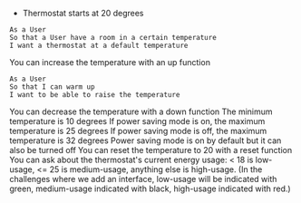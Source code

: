 - Thermostat starts at 20 degrees
```
As a User
So that a User have a room in a certain temperature
I want a thermostat at a default temperature
```
You can increase the temperature with an up function
```
As a User
So that I can warm up
I want to be able to raise the temperature
```
You can decrease the temperature with a down function
The minimum temperature is 10 degrees
If power saving mode is on, the maximum temperature is 25 degrees
If power saving mode is off, the maximum temperature is 32 degrees
Power saving mode is on by default but it can also be turned off
You can reset the temperature to 20 with a reset function
You can ask about the thermostat's current energy usage: < 18 is low-usage, <= 25 is medium-usage, anything else is high-usage.
(In the challenges where we add an interface, low-usage will be indicated with green, medium-usage indicated with black, high-usage indicated with red.)
